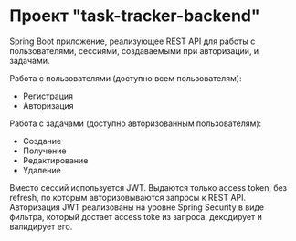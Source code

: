 # Проект "task-tracker-backend"

Spring Boot приложение, реализующее REST API для работы с пользователями, сессиями, создаваемыми при авторизации, и
задачами.

Работа с пользователями (доступно всем пользователям):

- Регистрация
- Авторизация

Работа с задачами (доступно авторизованным пользователям):

- Создание
- Получение
- Редактирование
- Удаление

Вместо сессий используется JWT. Выдаются только access token, без refresh, по которым авторизовываются запросы к REST
API.
Авторизация JWT реализованы на уровне Spring Security в виде фильтра, который достает access toke из запроса, декодирует
и валидирует его.